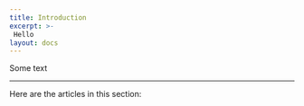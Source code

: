 ```yaml
---
title: Introduction
excerpt: >-
 Hello
layout: docs
---
```


Some text

***

Here are the articles in this section:
